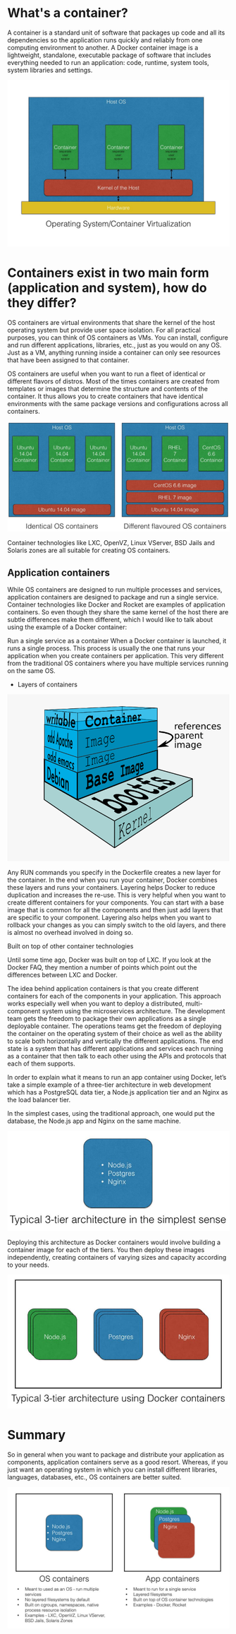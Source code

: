 # What's a container?

A container is a standard unit of software that packages up code and all its dependencies so the application runs quickly and reliably from one computing environment to another. A Docker container image is a lightweight, standalone, executable package of software that includes everything needed to run an application: code, runtime, system tools, system libraries and settings.

![oscv.jpg](oscv.jpg)

# Containers exist in two main form (application and system), how do they differ?

OS containers are virtual environments that share the kernel of the host operating system but provide user space isolation. For all practical purposes, you can think of OS containers as VMs. You can install, configure and run different applications, libraries, etc., just as you would on any OS. Just as a VM, anything running inside a container can only see resources that have been assigned to that container.

OS containers are useful when you want to run a fleet of identical or different flavors of distros. Most of the times containers are created from templates or images that determine the structure and contents of the container. It thus allows you to create containers that have identical environments with the same package versions and configurations across all containers.

![oscv1.jpg](oscv1.jpg)

Container technologies like LXC, OpenVZ, Linux VServer, BSD Jails and Solaris zones are all suitable for creating OS containers.

## Application containers

While OS containers are designed to run multiple processes and services, application containers are designed to package and run a single service. Container technologies like Docker and Rocket are examples of application containers. So even though they share the same kernel of the host there are subtle differences make them different, which I would like to talk about using the example of a Docker container:

Run a single service as a container
When a Docker container is launched, it runs a single process. This process is usually the one that runs your application when you create containers per application. This very different from the traditional OS containers where you have multiple services running on the same OS.

- Layers of containers

![dlayers.jpg](dlayers.jpg)

Any RUN commands you specify in the Dockerfile creates a new layer for the container. In the end when you run your container, Docker combines these layers and runs your containers. Layering helps Docker to reduce duplication and increases the re-use. This is very helpful when you want to create different containers for your components. You can start with a base image that is common for all the components and then just add layers that are specific to your component. Layering also helps when you want to rollback your changes as you can simply switch to the old layers, and there is almost no overhead involved in doing so.

Built on top of other container technologies

Until some time ago, Docker was built on top of LXC. If you look at the Docker FAQ, they mention a number of points which point out the differences between LXC and Docker.

The idea behind application containers is that you create different containers for each of the components in your application. This approach works especially well when you want to deploy a distributed, multi-component system using the microservices architecture. The development team gets the freedom to package their own applications as a single deployable container. The operations teams get the freedom of deploying the container on the operating system of their choice as well as the ability to scale both horizontally and vertically the different applications. The end state is a system that has different applications and services each running as a container that then talk to each other using the APIs and protocols that each of them supports.

In order to explain what it means to run an app container using Docker, let’s take a simple example of a three-tier architecture in web development which has a PostgreSQL data tier, a Node.js application tier and an Nginx as the load balancer tier.

In the simplest cases, using the traditional approach, one would put the database, the Node.js app and Nginx on the same machine.

![3-tierarch.jpg](3-tierarch.jpg)

Deploying this architecture as Docker containers would involve building a container image for each of the tiers. You then deploy these images independently, creating containers of varying sizes and capacity according to your needs.

![dock3tier.jpg](dock3tier.jpg)

# Summary

So in general when you want to package and distribute your application as components, application containers serve as a good resort. Whereas, if you just want an operating system in which you can install different libraries, languages, databases, etc., OS containers are better suited.

![osvsappc.jpg](osvsappc.jpg)






